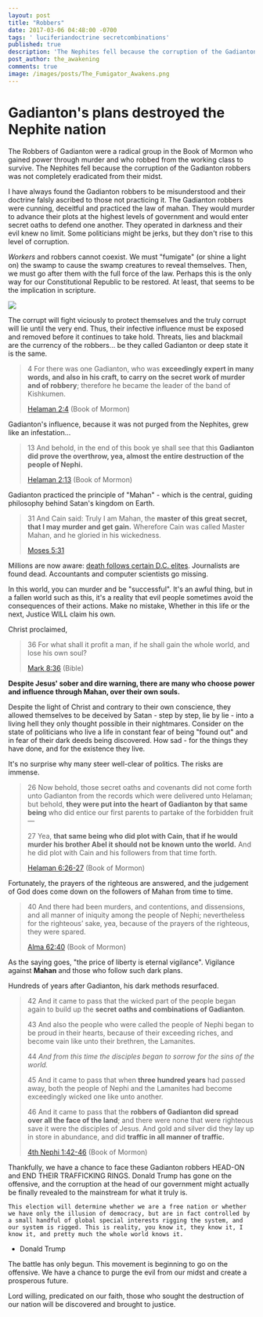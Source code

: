 ```yaml
---
layout: post
title: "Robbers"
date: 2017-03-06 04:48:00 -0700
tags: ' luciferiandoctrine secretcombinations'
published: true
description: 'The Nephites fell because the corruption of the Gadianton robbers was not completely eradicated from their midst.'
post_author: the_awakening
comments: true
image: /images/posts/The_Fumigator_Awakens.png
---
```


# Gadianton's plans destroyed the Nephite nation

The Robbers of Gadianton were a radical group in the Book of Mormon who gained power through murder and who robbed from the working class to survive. The Nephites fell because the corruption of the Gadianton robbers was not completely eradicated from their midst.

I have always found the Gadianton robbers to be misunderstood and their doctrine falsly ascribed to those not practicing it. The Gadianton robbers were cunning, deceitful and practiced the law of mahan. They would murder to advance their plots at the highest levels of government and would enter secret oaths to defend one another. They operated in darkness and their evil knew no limit. Some politicians might be jerks, but they don't rise to this level of corruption.

*Workers* and robbers cannot coexist. We must "fumigate" (or shine a light on) the swamp to cause the swamp creatures to reveal themselves. Then, we must go after them with the full force of the law. Perhaps this is the only way for our Constitutional Republic to be restored. At least, that seems to be the implication in scripture.

<img style="margin: auto; display: block;" src="{{site.baseurl}}/images/posts/The_Fumigator_Awakens.png" />

The corrupt will fight viciously to protect themselves and the truly corrupt will lie until the very end. Thus, their infective influence must be exposed and removed before it continues to take hold. Threats, lies and blackmail are the currency of the robbers... be they called Gadianton or deep state it is the same.

> 4 For there was one Gadianton, who was **exceedingly expert in many words, and also in his craft, to carry on the secret work of murder and of robbery**; therefore he became the leader of the band of Kishkumen.
> 
> [Helaman 2:4][2] (Book of Mormon)

Gadianton's influence, because it was not purged from the Nephites, grew like an infestation...

> 13 And behold, in the end of this book ye shall see that this **Gadianton did prove the overthrow, yea, almost the entire destruction of the people of Nephi.**
> 
> [Helaman 2:13][1] (Book of Mormon)

Gadianton practiced the principle of "Mahan" - which is the central, guiding philosophy behind Satan's kingdom on Earth.

> 31 And Cain said: Truly I am Mahan, the **master of this great secret, that I may murder and get gain.** Wherefore Cain was called Master Mahan, and he gloried in his wickedness.
> 
> [Moses 5:31][3]

Millions are now aware: [death follows certain D.C. elites][8]. Journalists are found dead. Accountants and computer scientists go missing.

In this world, you can murder and be "successful". It's an awful thing, but in a fallen world such as this, it's a reality that evil people sometimes avoid the consequences of their actions. Make no mistake, Whether in this life or the next, Justice WILL claim his own.

Christ proclaimed,

> 36 For what shall it profit a man, if he shall gain the whole world, and lose his own soul?
> 
> [Mark 8:36][4] (Bible)

**Despite Jesus' sober and dire warning, there are many who choose power and influence through Mahan, over their own souls.**

Despite the light of Christ and contrary to their own conscience, they allowed themselves to be deceived by Satan - step by step, lie by lie - into a living hell they only thought possible in their nightmares. Consider on the state of politicians who live a life in constant fear of being "found out" and in fear of their dark deeds being discovered. How sad - for the things they have done, and for the existence they live.

It's no surprise why many steer well-clear of politics. The risks are immense.

> 26 Now behold, those secret oaths and covenants did not come forth unto Gadianton from the records which were delivered unto Helaman; but behold, **they were put into the heart of Gadianton by that same being** who did entice our first parents to partake of the forbidden fruit—
>
> 27 Yea, **that same being who did plot with Cain, that if he would murder his brother Abel it should not be known unto the world.** And he did plot with Cain and his followers from that time forth.
> 
> [Helaman 6:26-27][5] (Book of Mormon)

Fortunately, the prayers of the righteous are answered, and the judgement of God does come down on the followers of Mahan from time to time.

> 40 And there had been murders, and contentions, and dissensions, and all manner of iniquity among the people of Nephi; nevertheless for the righteous’ sake, yea, because of the prayers of the righteous, they were spared.
> 
> [Alma 62:40][9] (Book of Mormon)

As the saying goes, "the price of liberty is eternal vigilance". Vigilance against **Mahan** and those who follow such dark plans.

Hundreds of years after Gadianton, his dark methods resurfaced.

> 42 And it came to pass that the wicked part of the people began again to build up the **secret oaths and combinations of Gadianton**.
> 
> 43 And also the people who were called the people of Nephi began to be proud in their hearts, because of their exceeding riches, and become vain like unto their brethren, the Lamanites.
> 
> 44 *And from this time the disciples began to sorrow for the sins of the world.*
> 
> 45 And it came to pass that when **three hundred years** had passed away, both the people of Nephi and the Lamanites had become exceedingly wicked one like unto another.
> 
> 46 And it came to pass that the **robbers of Gadianton did spread over all the face of the land**; and there were none that were righteous save it were the disciples of Jesus. And gold and silver did they lay up in store in abundance, and did **traffic in all manner of traffic.**
> 
> [4th Nephi 1:42-46][6] (Book of Mormon)

Thankfully, we have a chance to face these Gadianton robbers HEAD-ON and END THEIR TRAFFICKING RINGS. Donald Trump has gone on the offensive, and the corruption at the head of our government might actually be finally revealed to the mainstream for what it truly is.

```
This election will determine whether we are a free nation or whether we have only the illusion of democracy, but are in fact controlled by a small handful of global special interests rigging the system, and our system is rigged. This is reality, you know it, they know it, I know it, and pretty much the whole world knows it.
```
- Donald Trump

The battle has only begun. This movement is beginning to go on the offensive. We have a chance to purge the evil from our midst and create a prosperous future.

Lord willing, predicated on our faith, those who sought the destruction of our nation will be discovered and brought to justice.


[1]: https://www.lds.org/scriptures/bofm/hel/2.13?lang=eng#12
[2]: https://www.lds.org/scriptures/bofm/hel/2.4?lang=eng#3
[3]: https://www.lds.org/scriptures/pgp/moses/5.31?lang=eng#30
[4]: https://www.lds.org/scriptures/nt/mark/8.36?lang=eng#35
[5]: https://www.lds.org/scriptures/bofm/hel/6.26-27?lang=eng#25
[6]: https://www.lds.org/scriptures/bofm/4-ne/1.42-46?lang=eng#41
[7]: "{{site.baseurl}}/2017/02/21/conspiracies.html"
[8]: https://www.reddit.com/r/conspiracy/comments/4mes7q/here_is_a_list_of_all_the_clinton_associates_that/
[9]: https://www.lds.org/scriptures/bofm/alma/62.40?lang=eng#39